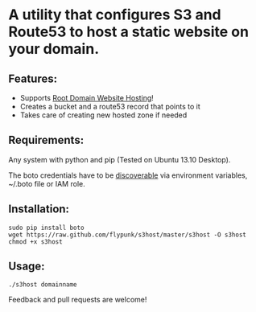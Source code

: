 # A utility that configures S3 and Route53 to host a static website on your domain.

## Features:  
* Supports [Root Domain Website Hosting](http://aws.typepad.com/aws/2012/12/root-domain-website-hosting-for-amazon-s3.html)!
* Creates a bucket and a route53 record that points to it
* Takes care of creating new hosted zone if needed

## Requirements:
Any system with python and pip (Tested on Ubuntu 13.10 Desktop).    

The boto credentials have to be [discoverable](http://boto.readthedocs.org/en/latest/getting_started.html) via environment variables, ~/.boto file or IAM role.

## Installation:
```
sudo pip install boto
wget https://raw.github.com/flypunk/s3host/master/s3host -O s3host
chmod +x s3host
```
## Usage:

`./s3host domainname`

Feedback and pull requests are welcome! 
